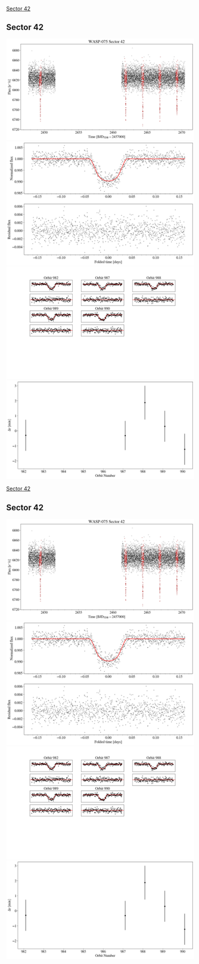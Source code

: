 [Sector 42](#sector42)

<a name = "sector42"></a>
## Sector 42
![alt text](/tt/WASP-075_Sector_42/WASP-075_Sector_42_a_TimeSeries.png)
![alt text](/tt/WASP-075_Sector_42/WASP-075_Sector_42_b_FoldedLightCurve.png)
![alt text](/tt/WASP-075_Sector_42/WASP-075_Sector_42_b_IndividualTransitsWithFit.png)
![alt text](/tt/WASP-075_Sector_42/WASP-075_Sector_42_c_TimingResiduals.png)

[Sector 42](#sector42)

<a name = "sector42"></a>
## Sector 42
![alt text](/tt/WASP-075_Sector_42/WASP-075_Sector_42_a_TimeSeries.png)
![alt text](/tt/WASP-075_Sector_42/WASP-075_Sector_42_b_FoldedLightCurve.png)
![alt text](/tt/WASP-075_Sector_42/WASP-075_Sector_42_b_IndividualTransitsWithFit.png)
![alt text](/tt/WASP-075_Sector_42/WASP-075_Sector_42_c_TimingResiduals.png)

